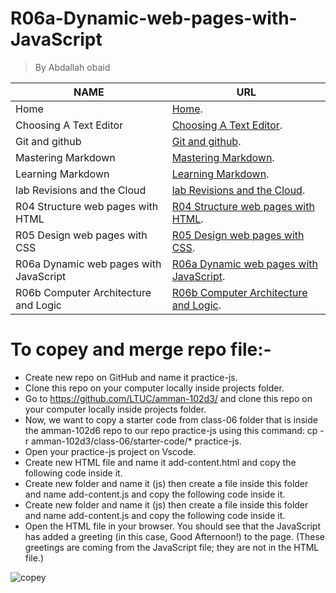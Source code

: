 # R06a-Dynamic-web-pages-with-JavaScript
> By Abdallah obaid

**NAME** | **URL**
------------ | -------------
Home | [Home](https://abdallah-obaid.github.io/learning-journal/).
Choosing A Text Editor | [Choosing A Text Editor](https://abdallah-obaid.github.io/learning-journal/choosing-A-Text-Editor).
Git and github | [Git and github](https://abdallah-obaid.github.io/learning-journal/git-and-github).
Mastering Markdown | [Mastering Markdown](https://abdallah-obaid.github.io/learning-journal/mastering-Markdown).
Learning Markdown | [Learning Markdown](https://abdallah-obaid.github.io/learning-journal/learning-Markdown).
lab Revisions and the Cloud  | [lab Revisions and the Cloud](https://abdallah-obaid.github.io/learning-journal/R03-Revisions-and-the-Cloud).
R04 Structure web pages with HTML  | [R04 Structure web pages with HTML](https://abdallah-obaid.github.io/learning-journal/R04-Structure-web-pages-with-HTML).
R05 Design web pages with CSS  | [R05 Design web pages with CSS](https://abdallah-obaid.github.io/learning-journal/R05-Design-web-pages-with-CSS).
R06a Dynamic web pages with JavaScript  | [R06a Dynamic web pages with JavaScript](https://abdallah-obaid.github.io/learning-journal/R06a-Dynamic-web-pages-with-JavaScript).
R06b Computer Architecture and Logic  | [R06b Computer Architecture and Logic](https://abdallah-obaid.github.io/learning-journal/R06b-Computer-Architecture-and-Logic).

# To copey and merge repo file:-
* Create new repo on GitHub and name it practice-js.
* Clone this repo on your computer locally inside projects folder.
* Go to https://github.com/LTUC/amman-102d3/ and clone this repo on your computer locally inside projects folder. 
* Now, we want to copy a starter code from class-06 folder that is inside the amman-102d6 repo to our repo practice-js using this command:   cp -r amman-102d3/class-06/starter-code/* practice-js. 
* Open your practice-js project on Vscode.
* Create new HTML file and name it add-content.html and copy the following code inside it. 
* Create new folder and name it (js) then create a file inside this folder and name add-content.js and copy the following code inside it. 
* Create new folder and name it (js) then create a file inside this folder and name add-content.js and copy the following code inside it. 
* Open the HTML file in your browser. You should see that the JavaScript has added a greeting (in this case, Good Afternoon!) to the page. (These greetings are coming from the JavaScript file; they are not in the HTML file.) 
 



![copey](https://media.giphy.com/media/HufOeXwDOInlK/giphy.gif)